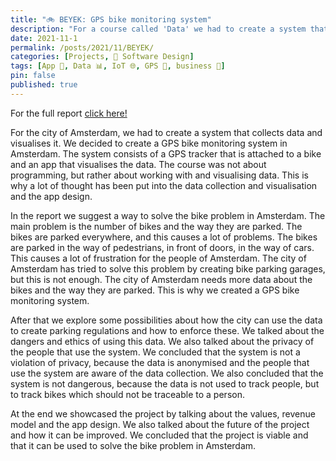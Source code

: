 ```yaml
---
title: "🚲 BEYEK: GPS bike monitoring system"
description: "For a course called 'Data' we had to create a system that collects data and visualises it. We decided to create a GPS bike monitoring system in Amsterdam."
date: 2021-11-1
permalink: /posts/2021/11/BEYEK/
categories: [Projects, 🎨 Software Design]
tags: [App 📱, Data 📊, IoT 🌐, GPS 📍, business 🏢]
pin: false
published: true
---
```


For the full report [click here!](/assets/data-report.pdf)

For the city of Amsterdam, we had to create a system that collects data and visualises it. We decided to create a GPS bike monitoring system in Amsterdam. The system consists of a GPS tracker that is attached to a bike and an app that visualises the data. The course was not about programming, but rather about working with and visualising data. This is why a lot of thought has been put into the data collection and visualisation and the app design.

In the report we suggest a way to solve the bike problem in Amsterdam. The main problem is the number of bikes and the way they are parked. The bikes are parked everywhere, and this causes a lot of problems. The bikes are parked in the way of pedestrians, in front of doors, in the way of cars. This causes a lot of frustration for the people of Amsterdam. The city of Amsterdam has tried to solve this problem by creating bike parking garages, but this is not enough. The city of Amsterdam needs more data about the bikes and the way they are parked. This is why we created a GPS bike monitoring system. 

After that we explore some possibilities about how the city can use the data to create parking regulations and how to enforce these. We talked about the dangers and ethics of using this data. We also talked about the privacy of the people that use the system. We concluded that the system is not a violation of privacy, because the data is anonymised and the people that use the system are aware of the data collection. We also concluded that the system is not dangerous, because the data is not used to track people, but to track bikes which should not be traceable to a person.

At the end we showcased the project by talking about the values, revenue model and the app design. We also talked about the future of the project and how it can be improved. We concluded that the project is viable and that it can be used to solve the bike problem in Amsterdam.
